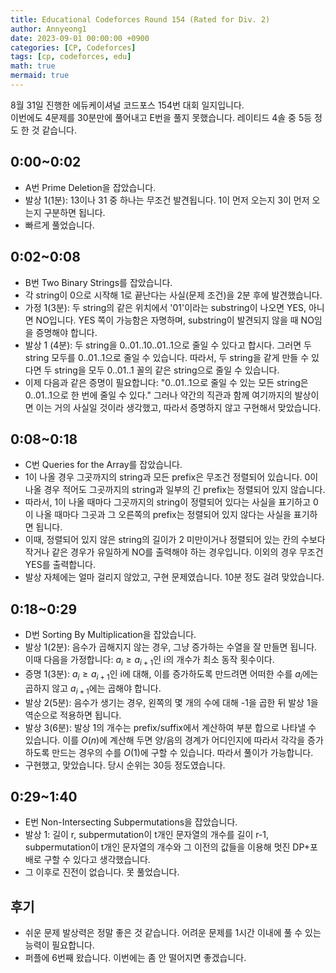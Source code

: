 ```yaml
---
title: Educational Codeforces Round 154 (Rated for Div. 2)
author: Annyeong1
date: 2023-09-01 00:00:00 +0900
categories: [CP, Codeforces]
tags: [cp, codeforces, edu]
math: true
mermaid: true
---
```

8월 31일 진행한 에듀케이셔널 코드포스 154번 대회 일지입니다. \
이번에도 4문제를 30분만에 풀어내고 E번을 풀지 못했습니다. 레이티드 4솔 중 5등 정도 한 것 같습니다.
## 0:00~0:02
- A번 Prime Deletion을 잡았습니다.
- 발상 1(1분): 13이나 31 중 하나는 무조건 발견됩니다. 1이 먼저 오는지 3이 먼저 오는지 구분하면 됩니다.
- 빠르게 풀었습니다.

## 0:02~0:08
- B번 Two Binary Strings를 잡았습니다.
- 각 string이 0으로 시작해 1로 끝난다는 사실(문제 조건)을 2분 후에 발견했습니다.
- 가정 1(3분): 두 string의 같은 위치에서 '01'이라는 substring이 나오면 YES, 아니면 NO입니다. YES 쪽이 가능함은 자명하며, substring이 발견되지 않을 때 NO임을 증명해야 합니다.
- 발상 1 (4분): 두 string을 0..01..10..01..1으로 줄일 수 있다고 합시다. 그러면 두 string 모두를 0..01..1으로 줄일 수 있습니다. 따라서, 두 string을 같게 만들 수 있다면 두 string을 모두 0..01..1 꼴의 같은 string으로 줄일 수 있습니다.
- 이제 다음과 같은 증명이 필요합니다: "0..01..1으로 줄일 수 있는 모든 string은 0..01..1으로 한 번에 줄일 수 있다." 그러나 약간의 직관과 함께 여기까지의 발상이면 이는 거의 사실일 것이라 생각했고, 따라서 증명하지 않고 구현해서 맞았습니다.

## 0:08~0:18
- C번 Queries for the Array를 잡았습니다.
- 1이 나올 경우 그곳까지의 string과 모든 prefix은 무조건 정렬되어 있습니다. 0이 나올 경우 적어도 그곳까지의 string과 일부의 긴 prefix는 정렬되어 있지 않습니다.
- 따라서, 1이 나올 때마다 그곳까지의 string이 정렬되어 있다는 사실을 표기하고 0이 나올 때마다 그곳과 그 오른쪽의 prefix는 정렬되어 있지 않다는 사실을 표기하면 됩니다.
- 이때, 정렬되어 있지 않은 string의 길이가 2 미만이거나 정렬되어 있는 칸의 수보다 작거나 같은 경우가 유일하게 NO를 출력해야 하는 경우입니다. 이외의 경우 무조건 YES를 출력합니다.
- 발상 자체에는 얼마 걸리지 않았고, 구현 문제였습니다. 10분 정도 걸려 맞았습니다.

## 0:18~0:29
- D번 Sorting By Multiplication을 잡았습니다.
- 발상 1(2분): 음수가 곱해지지 않는 경우, 그냥 증가하는 수열을 잘 만들면 됩니다. 이때 다음을 가정합니다: $a_i \geq a_{i+1}$인 i의 개수가 최소 동작 횟수이다.
- 증명 1(3분): $a_i \geq a_{i+1}$인 i에 대해, 이를 증가하도록 만드려면 어떠한 수를 $a_i$에는 곱하지 않고 $a_{i+1}$에는 곱해야 합니다.
- 발상 2(5분): 음수가 생기는 경우, 왼쪽의 몇 개의 수에 대해 -1을 곱한 뒤 발상 1을 역순으로 적용하면 됩니다. 
- 발상 3(6분): 발상 1의 개수는 prefix/suffix에서 계산하여 부분 합으로 나타낼 수 있습니다. 이를 $O(n)$에 계산해 두면 양/음의 경계가 어디인지에 따라서 각각을 증가하도록 만드는 경우의 수를 $O(1)$에 구할 수 있습니다. 따라서 풀이가 가능합니다.
- 구현했고, 맞았습니다. 당시 순위는 30등 정도였습니다.

## 0:29~1:40
- E번 Non-Intersecting Subpermutations을 잡았습니다.
- 발상 1: 길이 r, subpermutation이 t개인 문자열의 개수를 길이 r-1, subpermutation이 t개인 문자열의 개수와 그 이전의 값들을 이용해 멋진 DP+포배로 구할 수 있다고 생각했습니다.
- 그 이후로 진전이 없습니다. 못 풀었습니다.

## 후기
- 쉬운 문제 발상력은 정말 좋은 것 같습니다. 어려운 문제를 1시간 이내에 풀 수 있는 능력이 필요합니다.
- 퍼플에 6번째 왔습니다. 이번에는 좀 안 떨어지면 좋겠습니다.
